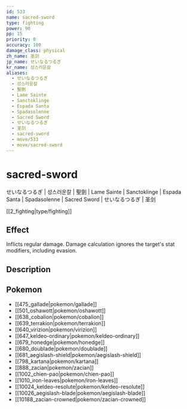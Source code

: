 ```yaml
---
id: 533
name: sacred-sword
type: fighting
power: 90
pp: 15
priority: 0
accuracy: 100
damage_class: physical
zh_name: 圣剑
jp_name: せいなるつるぎ
kr_name: 성스러운칼
aliases:
  - せいなるつるぎ
  - 성스러운칼
  - 聖劍
  - Lame Sainte
  - Sanctoklinge
  - Espada Santa
  - Spadasolenne
  - Sacred Sword
  - せいなるつるぎ
  - 圣剑
  - sacred-sword
  - move/533
  - move/sacred-sword
---
```

# sacred-sword
    
せいなるつるぎ | 성스러운칼 | 聖劍 | Lame Sainte | Sanctoklinge | Espada Santa | Spadasolenne | Sacred Sword | せいなるつるぎ | 圣剑

[[2_fighting|type/fighting]]

## Effect

Inflicts regular damage.  Damage calculation ignores the target's stat modifiers, including evasion.

## Description



## Pokemon

- [[475_gallade|pokemon/gallade]]
- [[501_oshawott|pokemon/oshawott]]
- [[638_cobalion|pokemon/cobalion]]
- [[639_terrakion|pokemon/terrakion]]
- [[640_virizion|pokemon/virizion]]
- [[647_keldeo-ordinary|pokemon/keldeo-ordinary]]
- [[679_honedge|pokemon/honedge]]
- [[680_doublade|pokemon/doublade]]
- [[681_aegislash-shield|pokemon/aegislash-shield]]
- [[798_kartana|pokemon/kartana]]
- [[888_zacian|pokemon/zacian]]
- [[1002_chien-pao|pokemon/chien-pao]]
- [[1010_iron-leaves|pokemon/iron-leaves]]
- [[10024_keldeo-resolute|pokemon/keldeo-resolute]]
- [[10026_aegislash-blade|pokemon/aegislash-blade]]
- [[10188_zacian-crowned|pokemon/zacian-crowned]]

